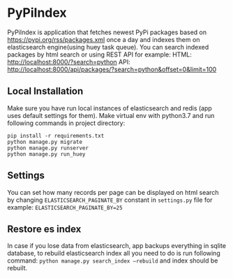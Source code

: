 # PyPiIndex
PyPiIndex is application that fetches newest PyPi packages based on https://pypi.org/rss/packages.xml once a day and indexes them on elasticsearch engine(using huey task queue). You can search indexed packages by html search or using REST API for example:
HTML: [http://localhost:8000/?search=python](http://localhost:8000/?search=python)
API: [http://localhost:8000/api/packages/?search=python&offset=0&limit=100](http://localhost:8000/api/packages/?search=python&offset=0&limit=100)

## Local Installation
Make sure you have run local instances of elasticsearch and redis (app uses default settings for them). Make virtual env with python3.7 and run following commands in project directory:
```
pip install -r requirements.txt
python manage.py migrate
python manage.py runserver
python manage.py run_huey
```

## Settings

You can set how many records per page can be displayed on html search by changing `ELASTICSEARCH_PAGINATE_BY` constant in `settings.py` file for example:
`ELASTICSEARCH_PAGINATE_BY=25`

## Restore es index
In case if you lose data from elasticsearch, app backups everything in sqlite database, to rebuild elasticsearch index all you need to do is run following command:
`python manage.py search_index –rebuild` and index should be rebuilt.
